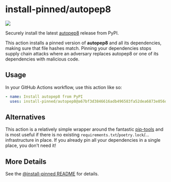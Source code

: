 

# install-pinned/autopep8

![](https://shields.io/badge/python-3.7%20%7C%203.8%20%7C%203.9%20%7C%203.10%20%7C%203.11-blue)

Securely install the latest [autopep8](https://pypi.org/project/autopep8/) release from PyPI.

This action installs a pinned version of **autopep8** and all its dependencies,         making sure that file hashes match. Pinning your dependencies stops supply chain attacks where an adversary         replaces autopep8 or one of its dependencies with malicious code.

## Usage

In your GitHub Actions workflow, use this action like so:

```yaml
- name: Install autopep8 from PyPI
  uses: install-pinned/autopep8@a67bf3d3846616adb496583fa52dea6873e056d3  # 1.7.0
```

## Alternatives

This action is a relatively simple wrapper around the fantastic [pip-tools](https://pip-tools.rtfd.io)         and is most useful if there is no existing `requirements.txt`/`poetry.lock`/... infrastructure in place.         If you already pin all your dependencies in a single place, you don't need it!

## More Details

See the [@install-pinned README](https://github.com/install-pinned) for details.
